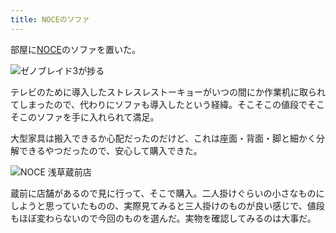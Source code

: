 ```yaml
---
title: NOCEのソファ
---
```

部屋に[NOCE](https://www.noce.co.jp/)のソファを置いた。

![](https://lh4.googleusercontent.com/kWirzjFeuN3TaOwVdzExCsnnjj5KmP4CwEVYbMUDCjHD742h2sq4ZDpdW3OA_04CqaMBZj4USWrPcfVWpTMDi-1Y-IUXRM-_ltJiZFluTzY8ALIypbiq7MkjL-4fu1CVxKmVxkGGRVU4eRS94sXLUaU-vpbep4ekdAJivlZ8KmIHrp349EWElFXHYOGokw "ゼノブレイド3が捗る")

テレビのために導入したストレスレストーキョーがいつの間にか作業机に取られてしまったので、代わりにソファも導入したという経緯。そこそこの値段でそこそこのソファを手に入れられて満足。

大型家具は搬入できるか心配だったのだけど、これは座面・背面・脚と細かく分解できるやつだったので、安心して購入できた。

![](https://lh5.googleusercontent.com/zARXBVd0IGgrcIAN8QpRV2WhGrgWiUKE7wI3k4nNPhfXYMTO5uGlP6iPrI59ZAoI6GiaOzNL3FyZNzU_eMEcWdBssT15rYZTe2xLHcqn1lG__kc9zYfInS9j7rrbOXDjfhJ8wfStjEMa0Cp-DZflm7E9O7frLnfzn3F9r-sY90Jfbihr1TrDZhDUXb7LKw "NOCE 浅草蔵前店")

蔵前に店舗があるので見に行って、そこで購入。二人掛けぐらいの小さなものにしようと思っていたものの、実際見てみると三人掛けのものが良い感じで、値段もほぼ変わらないので今回のものを選んだ。実物を確認してみるのは大事だ。

